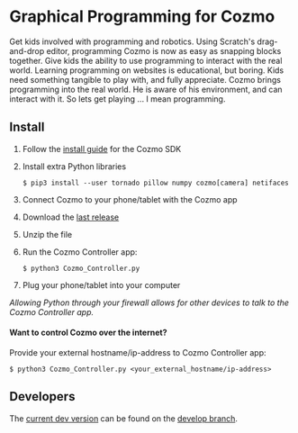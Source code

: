 # Graphical Programming for Cozmo

Get kids involved with programming and robotics. Using Scratch's drag-and-drop editor, programming Cozmo is now as easy as snapping blocks together.
Give kids the ability to use programming to interact with the real world. Learning programming on websites is educational, but boring.
Kids need something tangible to play with, and fully appreciate. Cozmo brings programming into the real world.
He is aware of his environment, and can interact with it. So lets get playing ... I mean programming.

## Install

1. Follow the [install guide](http://cozmosdk.anki.com/docs/initial.html) for the Cozmo SDK

2. Install extra Python libraries
    ```
    $ pip3 install --user tornado pillow numpy cozmo[camera] netifaces
    ```
3. Connect Cozmo to your phone/tablet with the Cozmo app

4. Download the [last release](https://github.com/madfrog54321/ScratchCozmoSDK/archive/master.zip)

5. Unzip the file

6. Run the Cozmo Controller app:
    ```
    $ python3 Cozmo_Controller.py
    ```
7. Plug your phone/tablet into your computer

*Allowing Python through your firewall allows for other devices to talk to the Cozmo Controller app.*

#### Want to control Cozmo over the internet?
Provide your external hostname/ip-address to Cozmo Controller app:
```
$ python3 Cozmo_Controller.py <your_external_hostname/ip-address>
```

## Developers
The [current dev version](https://github.com/madfrog54321/ScratchCozmoSDK/archive/develop.zip) can be found on the [develop branch](https://github.com/madfrog54321/ScratchCozmoSDK/tree/develop).
